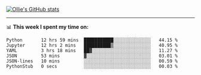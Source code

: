 <!--
**icedpanda/icedpanda** is a ✨ _special_ ✨ repository because its `README.md` (this file) appears on your GitHub profile.

Here are some ideas to get you started:

- 🔭 I’m currently working on ...
- 🌱 I’m currently learning ...
- 👯 I’m looking to collaborate on ...
- 🤔 I’m looking for help with ...
- 💬 Ask me about ...
- 📫 How to reach me: ...
- 😄 Pronouns: ...
- ⚡ Fun fact: ...
-->
[![Ollie's GitHub stats](https://github-readme-stats-icedpanda.vercel.app/api?username=icedpanda&count_private=true&show_icons=true)](https://github.com/icedpanda)

---
📊 **This week I spent my time on:**
<!--START_SECTION:waka-->

```text
Python       12 hrs 59 mins  ███████████░░░░░░░░░░░░░░   44.15 %
Jupyter      12 hrs 2 mins   ██████████▒░░░░░░░░░░░░░░   40.95 %
YAML         3 hrs 18 mins   ██▓░░░░░░░░░░░░░░░░░░░░░░   11.27 %
JSON         53 mins         ▓░░░░░░░░░░░░░░░░░░░░░░░░   03.01 %
JSON-lines   10 mins         ░░░░░░░░░░░░░░░░░░░░░░░░░   00.59 %
PythonStub   0 secs          ░░░░░░░░░░░░░░░░░░░░░░░░░   00.03 %
```

<!--END_SECTION:waka-->
